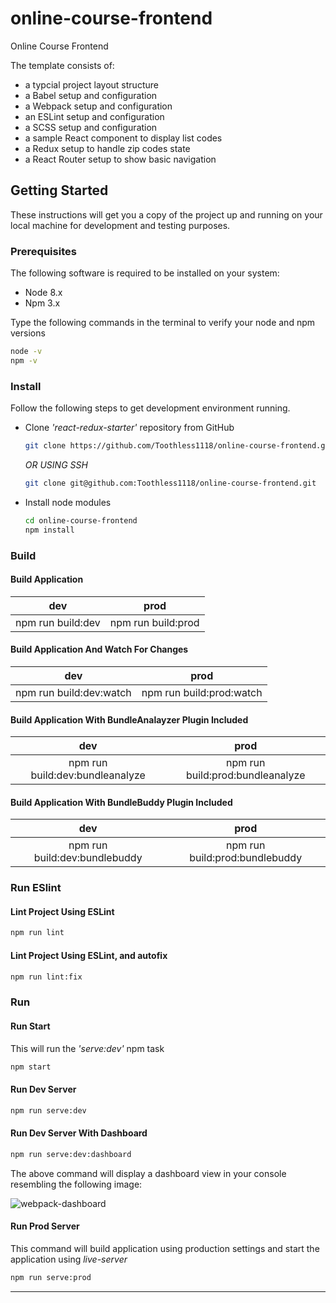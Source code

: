 # online-course-frontend
Online Course Frontend

The template consists of:

* a typcial project layout structure
* a Babel setup and configuration
* a Webpack setup and configuration
* an ESLint setup and configuration
* a SCSS setup and configuration
* a sample React component to display list codes
* a Redux setup to handle zip codes state
* a React Router setup to show basic navigation

## Getting Started

These instructions will get you a copy of the project up and running on your local machine for development and testing purposes.

### Prerequisites

The following software is required to be installed on your system:

* Node 8.x
* Npm 3.x

Type the following commands in the terminal to verify your node and npm versions

  ```bash
  node -v
  npm -v
  ```

### Install

Follow the following steps to get development environment running.

* Clone _'react-redux-starter'_ repository from GitHub

  ```bash
  git clone https://github.com/Toothless1118/online-course-frontend.git
  ```

   _OR USING SSH_

  ```bash
  git clone git@github.com:Toothless1118/online-course-frontend.git
  ```

* Install node modules

   ```bash
   cd online-course-frontend
   npm install
   ```

### Build

#### Build Application

dev | prod
:---: | :---:
npm run build:dev | npm run build:prod

#### Build Application And Watch For Changes

dev | prod
:---: | :---:
npm run build:dev:watch | npm run build:prod:watch

#### Build Application With BundleAnalayzer Plugin Included

dev | prod
:---: | :---:
npm run build:dev:bundleanalyze | npm run build:prod:bundleanalyze


#### Build Application With BundleBuddy Plugin Included

dev | prod
:---: | :---:
npm run build:dev:bundlebuddy | npm run build:prod:bundlebuddy

### Run ESlint

#### Lint Project Using ESLint

  ```bash
  npm run lint
  ```

#### Lint Project Using ESLint, and autofix

  ```bash
  npm run lint:fix
  ```

### Run

#### Run Start

This will run the _'serve:dev'_ npm task

```bash
npm start
```

#### Run Dev Server

```bash
npm run serve:dev
```

#### Run Dev Server With Dashboard

```bash
npm run serve:dev:dashboard
```

The above command will display a dashboard view in your console resembling the following image:

![webpack-dashboard](https://user-images.githubusercontent.com/33935506/36639594-589409e8-1a18-11e8-84fe-29f7bdafcaa6.png)

#### Run Prod Server

This command will build application using production settings and start the application using _live-server_

```bash
npm run serve:prod
```

---
